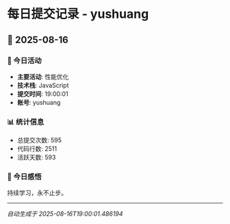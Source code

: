 # 每日提交记录 - yushuang

## 📅 2025-08-16

### 🎯 今日活动
- **主要活动**: 性能优化
- **技术栈**: JavaScript
- **提交时间**: 19:00:01
- **账号**: yushuang

### 📊 统计信息
- 总提交次数: 595
- 代码行数: 2511
- 活跃天数: 593

### 💭 今日感悟
持续学习，永不止步。

---
*自动生成于 2025-08-16T19:00:01.486194*
